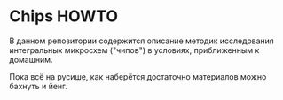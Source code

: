 # Chips HOWTO

В данном репозитории содержится описание методик исследования интегральных микросхем ("чипов") в условиях, приближенным к домашним.

Пока всё на русише, как наберётся достаточно материалов можно бахнуть и йенг.

